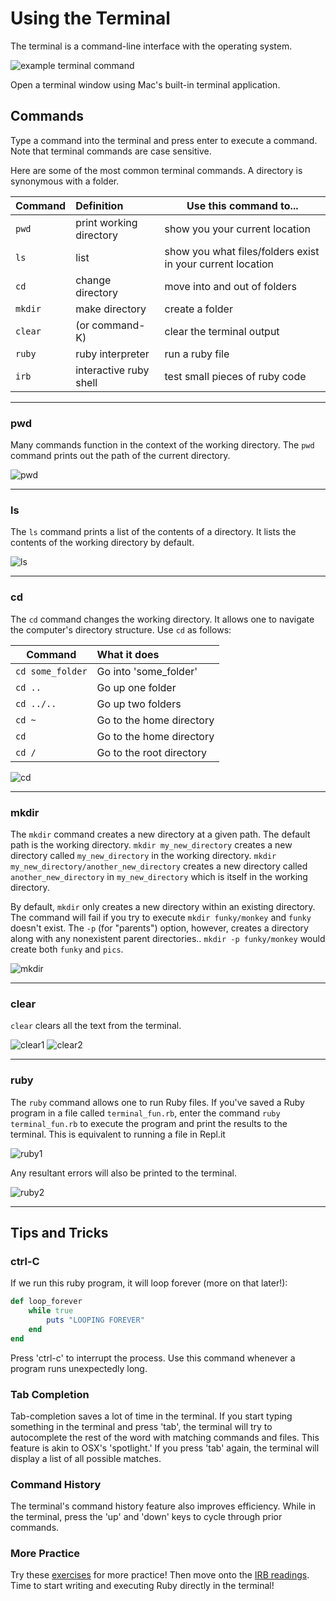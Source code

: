 # Using the Terminal

The terminal is a command-line interface with the operating system.

![example terminal command](./assets/terminal/example_terminal_command.png)

Open a terminal window using Mac's built-in terminal application.

## Commands

Type a command into the terminal and press enter to execute a command. Note that
terminal commands are case sensitive.

Here are some of the most common terminal commands. A directory is synonymous
with a folder.

 Command | Definition              | Use this command to...
 ------- |:------------------------|------------------------------
 `pwd`   | print working directory | show you your current location
 `ls`    | list                    | show you what files/folders exist in your current location
 `cd`    | change directory        | move into and out of folders
 `mkdir` | make directory          | create a folder
 `clear` | (or command-K)          | clear the terminal output
 `ruby`  | ruby interpreter        | run a ruby file
 `irb`   | interactive ruby shell  | test small pieces of ruby code

---
### pwd

Many commands function in the context of the working directory. The `pwd`
command prints out the path of the current directory.

![pwd](./assets/terminal/pwd.png)

---
### ls

The `ls` command prints a list of the contents of a directory. It lists the
contents of the working directory by default.

![ls](./assets/terminal/ls.png)

---
### cd

The `cd` command changes the working directory. It allows one to navigate the
computer's directory structure. Use `cd` as follows:

 Command          | What it does
 ---------------- |:------------------------
 `cd some_folder` | Go into 'some_folder'
 `cd ..`          | Go up one folder
 `cd ../..`       | Go up two folders
 `cd ~`           | Go to the home directory
 `cd`             | Go to the home directory
 `cd /`           | Go to the root directory


![cd](./assets/terminal/cd.png)

---
### mkdir

The `mkdir` command creates a new directory at a given path. The default path is
the working directory. `mkdir my_new_directory` creates a new directory called
`my_new_directory` in the working directory. `mkdir
my_new_directory/another_new_directory` creates a new directory called
`another_new_directory` in `my_new_directory` which is itself in the working
directory.

By default, `mkdir` only creates a new directory within an existing directory.
The command will fail if you try to execute `mkdir funky/monkey` and `funky`
doesn't exist. The `-p` (for "parents") option, however, creates a directory
along with any nonexistent parent directories.. `mkdir -p funky/monkey` would
create both `funky` and `pics`.

![mkdir](./assets/terminal/mkdir.png)

---
### clear

`clear` clears all the text from the terminal.

![clear1](./assets/terminal/clear1.png)
![clear2](./assets/terminal/clear2.png)

---
### ruby

The `ruby` command allows one to run Ruby files. If you've saved a Ruby program
in a file called `terminal_fun.rb`, enter the command `ruby terminal_fun.rb` to
execute the program and print the results to the terminal. This is equivalent to
running a file in Repl.it

![ruby1](./assets/terminal/ruby1.png)

Any resultant errors will also be printed to the terminal.

![ruby2](./assets/terminal/ruby2.png)

---
## Tips and Tricks

### ctrl-C

If we run this ruby program, it will loop forever (more on that later!):

```ruby
def loop_forever
    while true
        puts "LOOPING FOREVER"
    end
end

```

Press 'ctrl-c' to interrupt the process. Use this command whenever a program runs
unexpectedly long.


### Tab Completion

Tab-completion saves a lot of time in the terminal. If you start typing
something in the terminal and press 'tab', the terminal will try to autocomplete
the rest of the word with matching commands and files. This feature is akin to
OSX's 'spotlight.' If you press 'tab' again, the terminal will display a list of
all possible matches.


### Command History

The terminal's command history feature also improves efficiency. While in the
terminal, press the 'up' and 'down' keys to cycle through prior commands.

### More Practice

Try these [exercises][terminal_exercises] for more practice! Then move onto the [IRB readings][irb]. Time to start writing and executing Ruby directly in the terminal!



[irb]: ./irb.md
[terminal_exercises]: ./terminal_exercises.md
